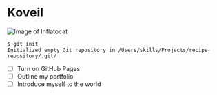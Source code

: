 # Koveil
![Image of Inflatocat](https://octodex.github.com/images/inflatocat.png)
```
$ git init
Initialized empty Git repository in /Users/skills/Projects/recipe-repository/.git/
```
- [ ] Turn on GitHub Pages
- [ ] Outline my portfolio
- [ ] Introduce myself to the world
